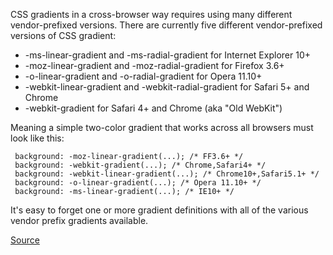 CSS gradients in a cross-browser way requires using many different vendor-prefixed versions.
There are currently five different vendor-prefixed versions of CSS gradient:

+ -ms-linear-gradient and -ms-radial-gradient for Internet Explorer 10+
+ -moz-linear-gradient and -moz-radial-gradient for Firefox 3.6+
+ -o-linear-gradient and -o-radial-gradient for Opera 11.10+
+ -webkit-linear-gradient and -webkit-radial-gradient for Safari 5+ and Chrome
+ -webkit-gradient for Safari 4+ and Chrome (aka "Old WebKit")

Meaning a simple two-color gradient that works across all browsers must look like this:

     background: -moz-linear-gradient(...); /* FF3.6+ */
     background: -webkit-gradient(...); /* Chrome,Safari4+ */
     background: -webkit-linear-gradient(...); /* Chrome10+,Safari5.1+ */
     background: -o-linear-gradient(...); /* Opera 11.10+ */
     background: -ms-linear-gradient(...); /* IE10+ */

It's easy to forget one or more gradient definitions with all of the various vendor prefix gradients available.

[Source](https://github.com/CSSLint/csslint/wiki/Require-all-gradient-definitions)
      